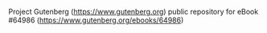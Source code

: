 Project Gutenberg (https://www.gutenberg.org) public repository for
eBook #64986 (https://www.gutenberg.org/ebooks/64986)
